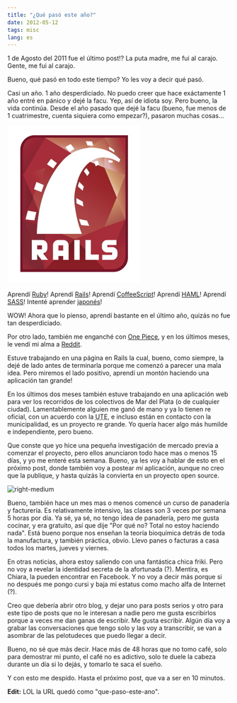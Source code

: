 ```yaml
---
title: "¿Qué pasó este año?"
date: 2012-05-12
tags: misc
lang: es
---
```

1 de Agosto del 2011 fue el último post!? La puta madre, me fui al carajo. Gente, me fui al carajo.

Bueno, qué pasó en todo este tiempo? Yo les voy a decir qué pasó.

Casi un año. 1 año desperdiciado. No puedo creer que hace exáctamente 1 año entré en pánico y dejé la facu. Yep, así de idiota soy. Pero bueno, la vida continúa. Desde el año pasado que dejé la facu (bueno, fue menos de 1 cuatrimestre, cuenta siquiera como empezar?), pasaron muchas cosas...

![right-small](/uploads/2012/05/rails1.jpg)

Aprendí <a href="http://en.wikipedia.org/wiki/Ruby_(programming_language)">Ruby</a>! Aprendí <a href="http://en.wikipedia.org/wiki/Ruby_on_Rails">Rails</a>! Aprendí <a href="http://en.wikipedia.org/wiki/Coffeescript">CoffeeScript</a>! Aprendí <a href="http://en.wikipedia.org/wiki/HAML">HAML</a>! Aprendí <a href="http://en.wikipedia.org/wiki/Sass">SASS</a>! Intenté aprender <a href="http://en.wikipedia.org/wiki/Japanese_language">japonés</a>!

WOW! Ahora que lo pienso, aprendí bastante en el último año, quizás no fue tan desperdiciado.

Por otro lado, también me enganché con <a href="http://en.wikipedia.org/wiki/One_Piece">One Piece</a>, y en los últimos meses, le vendí mi alma a <a href="http://reddit.com/">Reddit</a>.

Estuve trabajando en una página en Rails la cual, bueno, como siempre, la dejé de lado antes de terminarla porque me comenzó a parecer una mala idea. Pero miremos el lado positivo, aprendí un montón haciendo una aplicación tan grande!

En los últimos dos meses también estuve trabajando en una aplicación web para ver los recorridos de los colectivos de Mar del Plata (o de cualquier ciudad). Lamentablemente alguien me ganó de mano y ya lo tienen re oficial, con un acuerdo con la <abbr title="Unión Transitoria de Empresas">UTE</abbr>, e incluso están en contacto con la municipalidad, es un proyecto re grande. Yo quería hacer algo más humilde e independiente, pero bueno.

Que conste que yo hice una pequeña investigación de mercado previa a comenzar el proyecto, pero ellos anunciaron todo hace mas o menos 15 días, y yo me enteré esta semana. Bueno, ya les voy a hablar de esto en el próximo post, donde también voy a postear <em>mi</em> aplicación, aunque no creo que la publique, y hasta quizás la convierta en un proyecto open source.

![right-medium](http://i.imgur.com/0R2BX.jpg "Foto de un gatito, para no asustar a la gente con un texto largo sin imágenes.")

Bueno, también hace un mes mas o menos comencé un curso de panadería y facturería. Es relativamente intensivo, las clases son 3 veces por semana 5 horas por día. Ya sé, ya sé, no tengo idea de panadería, pero me gusta cocinar, y era gratuito, así que dije "Por qué no? Total no estoy haciendo nada". Está bueno porque nos enseñan la teoría bioquímica detrás de toda la manufactura, y también práctica, obvio. Llevo panes o facturas a casa todos los martes, jueves y viernes.

En otras noticias, ahora estoy saliendo con una fantástica chica friki. Pero no voy a revelar la identidad secreta de la afortunada (?). Mentira, es Chiara, la pueden encontrar en Facebook. Y no voy a decir más porque si no después me pongo cursi y baja mi estatus como macho alfa de Internet (?).

Creo que debería abrir otro blog, y dejar uno para posts serios y otro para este tipo de posts que no le interesan a nadie pero me gusta escribirlos porque a veces me dan ganas de escribir. Me gusta escribir. Algún día voy a grabar las conversaciones que tengo solo y las voy a transcribir, se van a asombrar de las pelotudeces que puedo llegar a decir.

Bueno, no sé que más decir. Hace más de 48 horas que no tomo café, solo para demostrar mi punto, el café no es adictivo, solo te duele la cabeza durante un día si lo dejás, y tomarlo te saca el sueño.

 

Y con esto me despido. Hasta el próximo post, que va a ser en 10 minutos.

 

**Edit:** LOL la URL quedó como "que-paso-este-ano".

